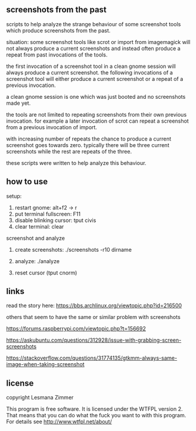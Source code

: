 screenshots from the past
-------------------------

scripts to help analyze the strange behaviour of some screenshot tools
which produce screenshots from the past.

situation: some screenshot tools like scrot or import from imagemagick
will not always produce a current screenshots and instead often produce
a repeat from past invocations of the tools.

the first invocation of a screenshot tool in a clean gnome session
will always produce a current screenshot. the following invocations
of a screenshot tool will either produce a current screenshot
or a repeat of a previous invocation.

a clean gnome session is one which was just booted and no screenshots
made yet.

the tools are not limited to repeating screenshots from their own previous
invocation. for example a later invocation of scrot can repeat a screenshot
from a previous invocation of import.

with increasing number of repeats the chance to produce a current screenshot
goes towards zero. typically there will be three current screenshots
while the rest are repeats of the three.

these scripts were written to help analyze this behaviour.

how to use
----------

setup:

1. restart gnome: alt+f2 -> r
2. put terminal fullscreen: F11
3. disable blinking cursor: tput civis
4. clear terminal: clear

screenshot and analyze

1. create screenshots: ./screenshots -r10 dirname
2. analyze: ./analyze

6. reset cursor (tput cnorm)

links
-----

read the story here: https://bbs.archlinux.org/viewtopic.php?id=216500

others that seem to have the same or similar problem with screenshots

https://forums.raspberrypi.com/viewtopic.php?t=156692

https://askubuntu.com/questions/312928/issue-with-grabbing-screen-screenshots

https://stackoverflow.com/questions/31774135/gtkmm-always-same-image-when-taking-screenshot

license
-------

copyright Lesmana Zimmer

This program is free software.
It is licensed under the WTFPL version 2.
That means that you can do what the fuck
you want to with this program.
For details see http://www.wtfpl.net/about/
